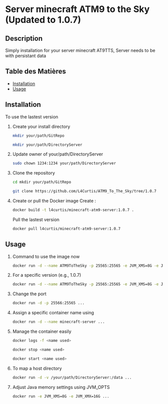 # Server minecraft ATM9 to the Sky (Updated to 1.0.7)

## Description

Simply installation for your server minecraft AT9TTS,
Server needs to be with persistant data

## Table des Matières

- [Installation](#installation)
- [Usage](#usage)

## Installation

To use the lastest version

1. Create your install directory
   ```bash
   mkdir your/path/GitRepo
   ```
   ```bash
   mkdir your/path/DirectoryServer
   ```
2. Update owner of your/path/DirectoryServer
   ```bash
   sudo chown 1234:1234 your/path/DirectoryServer
   ```
3. Clone the repository
   ```bash
   cd mkdir your/path/GitRepo
   ```
   ```bash
   git clone https://github.com/L4Curtis/ATM9_To_The_Sky/tree/1.0.7
   ```
4. Create or pull the Docker image
   Create :
   ```bash
   docker build -t l4curtis/minecraft-atm9-server:1.0.7 .
   ```
   Pull the lastest version
   ```bash
   docker pull l4curtis/minecraft-atm9-server:1.0.7
   ```

## Usage

1. Command to use the image now
   ```bash
   docker run -d --name ATM9ToTheSky -p 25565:25565 -e JVM_XMS=8G -e JVM_XMX=16G -e MOTD="ATM9 To The Sky" -v /your/path/DirectoryServer:/data l4curtis/minecraft-atm9-server:1.0.7
   ```
2. For a specific version (e.g., 1.0.7)
   ```bash
   docker run -d --name ATM9ToTheSky -p 25565:25565 -e JVM_XMS=8G -e JVM_XMX=16G -e MOTD="ATM9 To The Sky" -v /your/path/DirectoryServer:/data l4curtis/minecraft-atm9-server:1.0.7
   ```
3. Change the port
   ```bash
   docker run -d -p 25566:25565 ...
   ```
4. Assign a specific container name using
   ```bash
   docker run -d --name minecraft-server ...
   ```
5. Manage the container easily
   ```bash
   docker logs -f <name used>
   ```
   ```bash
   docker stop <name used>
   ```
   ```bash
   docker start <name used>
   ```
6. To map a host directory
   ```bash
   docker run -d -v /your/path/DirectoryServer:/data ...
   ```
7. Adjust Java memory settings using JVM_OPTS
   ```bash
   docker run -e JVM_XMS=8G -e JVM_XMX=16G ...
   ```
